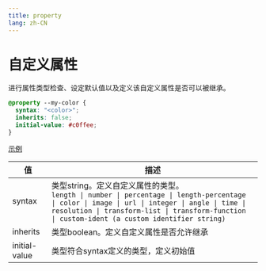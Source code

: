 ```yaml
---
title: property
lang: zh-CN
---
```


# 自定义属性
进行属性类型检查、设定默认值以及定义该自定义属性是否可以被继承。

```css
@property --my-color {
  syntax: "<color>";
  inherits: false;
  initial-value: #c0ffee;
}
```
[示例](./transition.html#过渡)

| 值    | 描述                |
| ------- | --------------------------- |
| syntax | 类型string。定义自定义属性的类型。<br>` length \| number \| percentage \| length-percentage \| color \| image \| url \| integer \| angle \| time \| resolution \| transform-list \| transform-function \| custom-ident (a custom identifier string) `|
| inherits | 类型boolean。定义自定义属性是否允许继承 |
| initial-value | 类型符合syntax定义的类型，定义初始值 |

